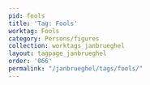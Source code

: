 ```yaml
---
pid: fools
title: 'Tag: Fools'
worktag: Fools
category: Persons/figures
collection: worktags_janbrueghel
layout: tagpage_janbrueghel
order: '066'
permalink: "/janbrueghel/tags/fools/"
---
```

